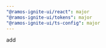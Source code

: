 ```yaml
---
"@ramos-ignite-ui/react": major
"@ramos-ignite-ui/tokens": major
"@ramos-ignite-ui/ts-config": major
---
```


add
